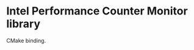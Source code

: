 Intel Performance Counter Monitor library
=========================================

CMake binding.
